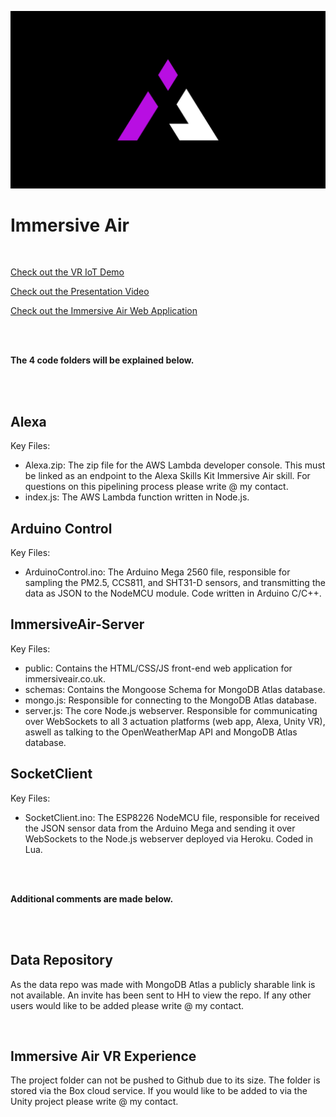 ![Immersive Air Logo](Thumbnail.png)

# Immersive Air

<br />

[Check out the VR IoT Demo](https://youtu.be/8soYK2LeLBY)

[Check out the Presentation Video](https://youtu.be/AuoXj2qY2LI)

[Check out the Immersive Air Web Application](https://www.immersiveair.co.uk/)

<br />
<br />

**The 4 code folders will be explained below.**

<br />
<br />

## Alexa
Key Files:
 * Alexa.zip: The zip file for the AWS Lambda developer console. This must be linked as an endpoint to the Alexa Skills Kit Immersive Air skill. For questions on this pipelining process please write @ my contact.
 * index.js: The AWS Lambda function written in Node.js.

 ## Arduino Control
 Key Files:
  * ArduinoControl.ino: The Arduino Mega 2560 file, responsible for sampling the PM2.5, CCS811, and SHT31-D sensors, and transmitting the data as JSON to the NodeMCU module. Code written in Arduino C/C++.

 ## ImmersiveAir-Server
 Key Files:
  * public: Contains the HTML/CSS/JS front-end web application for immersiveair.co.uk.
  * schemas: Contains the Mongoose Schema for MongoDB Atlas database.
  * mongo.js: Responsible for connecting to the MongoDB Atlas database.
  * server.js: The core Node.js webserver. Responsible for communicating over WebSockets to all 3 actuation platforms (web app, Alexa, Unity VR), aswell as talking to the OpenWeatherMap API and MongoDB Atlas database. 

 ## SocketClient
 Key Files:
  * SocketClient.ino: The ESP8226 NodeMCU file, responsible for received the JSON sensor data from the Arduino Mega and sending it over WebSockets to the Node.js webserver deployed via Heroku. Coded in Lua.
  
<br />
<br />

**Additional comments are made below.**

<br />
<br />

 ## Data Repository
 As the data repo was made with MongoDB Atlas a publicly sharable link is not available. An invite has been sent to HH to view the repo. If any other users would like to be added please write @ my contact.
 
<br />

 ## Immersive Air VR Experience
 The project folder can not be pushed to Github due to its size. The folder is stored via the Box cloud service. If you would like to be added to via the Unity project please write @ my contact.
